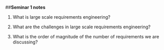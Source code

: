 ##**Seminar 1 notes** <br/> 

1. What is large scale requirements engineering?

2. What are the challenges in large scale requirements engineering?
3. What is the order of magnitude of the number of requirements we are discussing?

